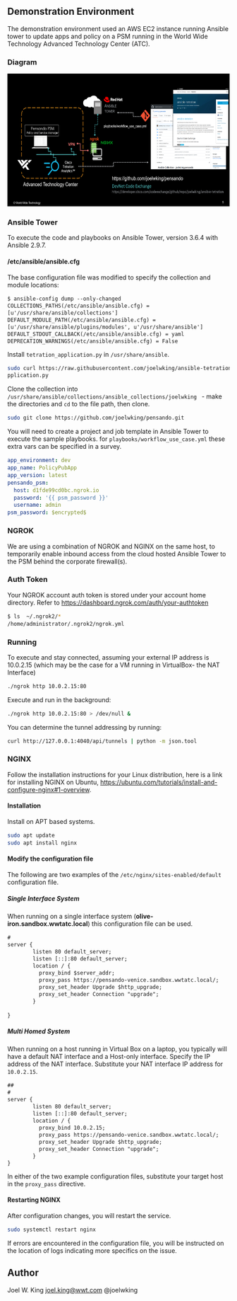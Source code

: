 ## Demonstration Environment
The demonstration environment used an AWS EC2 instance running Ansible tower to update apps and policy on a PSM running in the World Wide Technology Advanced Technology Center (ATC). 

### Diagram
<img src="demo_topology_Ansible_Tower_laptop.png" alt="topology" width="600" height="300"/>

### Ansible Tower
To execute the code and playbooks on Ansible Tower, version 3.6.4 with Ansible 2.9.7. 

#### /etc/ansible/ansible.cfg
The base configuration file was modified to specify the collection and module locations:
```
$ ansible-config dump --only-changed
COLLECTIONS_PATHS(/etc/ansible/ansible.cfg) = [u'/usr/share/ansible/collections']
DEFAULT_MODULE_PATH(/etc/ansible/ansible.cfg) = [u'/usr/share/ansible/plugins/modules', u'/usr/share/ansible']
DEFAULT_STDOUT_CALLBACK(/etc/ansible/ansible.cfg) = yaml
DEPRECATION_WARNINGS(/etc/ansible/ansible.cfg) = False

```
Install `tetration_application.py` in `/usr/share/ansible`. 
```bash
sudo curl https://raw.githubusercontent.com/joelwking/ansible-tetration/master/library/tetration_application.py -o tetration_a
pplication.py
```
Clone the collection into `/usr/share/ansible/collections/ansible_collections/joelwking
` - make the directories and `cd` to the file path, then clone.

```bash
sudo git clone https://github.com/joelwking/pensando.git
```
You will need to create a project and job template in Ansible Tower to execute the sample playbooks. for `playbooks/workflow_use_case.yml` these extra vars can be specified in a survey.

```yaml
app_environment: dev
app_name: PolicyPubApp
app_version: latest
pensando_psm:
  host: d1fde99cd0bc.ngrok.io
  password: '{{ psm_password }}'
  username: admin
psm_password: $encrypted$
```

### NGROK
We are using a combination of NGROK and NGINX on the same host, to temporarily enable inbound access from the cloud hosted Ansible Tower to the PSM behind the corporate firewall(s).

### Auth Token
Your NGROK account auth token is stored under your account home directory. Refer to https://dashboard.ngrok.com/auth/your-authtoken 

```bash
$ ls  ~/.ngrok2/*
/home/administrator/.ngrok2/ngrok.yml
```

### Running
To execute and stay connected, assuming your external IP address is 10.0.2.15 (which may be the case for a VM running in VirtualBox- the NAT Interface)

```bash
./ngrok http 10.0.2.15:80
```
Execute and run in the background:
```bash
./ngrok http 10.0.2.15:80 > /dev/null &
```
You can determine the tunnel addressing by running:
```bash
curl http://127.0.0.1:4040/api/tunnels | python -m json.tool
```

### NGINX
Follow the installation instructions for your Linux distribution, here is a link for installing NGINX on Ubuntu, https://ubuntu.com/tutorials/install-and-configure-nginx#1-overview.

#### Installation
Install on APT based systems.

```bash
sudo apt update
sudo apt install nginx
```

#### Modify the configuration file
The following are two examples of the `/etc/nginx/sites-enabled/default` configuration file. 

##### Single Interface System
When running on a single interface system (**olive-iron.sandbox.wwtatc.local**) this configuration file can be used.

```
#
server {
        listen 80 default_server;
        listen [::]:80 default_server;
        location / {
          proxy_bind $server_addr;
          proxy_pass https://pensando-venice.sandbox.wwtatc.local/;
          proxy_set_header Upgrade $http_upgrade;
          proxy_set_header Connection "upgrade";
        }

}
```
##### Multi Homed System
When running on a host running in Virtual Box on a laptop, you typically will have a default NAT interface and a Host-only interface. Specify the IP address of the NAT interface. Substitute your NAT interface IP address for `10.0.2.15`.
```
##
#
server {
        listen 80 default_server;
        listen [::]:80 default_server;
        location / {
          proxy_bind 10.0.2.15;
          proxy_pass https://pensando-venice.sandbox.wwtatc.local/;
          proxy_set_header Upgrade $http_upgrade;
          proxy_set_header Connection "upgrade";
        }
}
```

In either of the two example configuration files, substitute your target host in the `proxy_pass` directive.

#### Restarting NGINX
After configuration changes, you will restart the service.
```bash
sudo systemctl restart nginx
```
If errors are encountered in the configuration file, you will be instructed on the location of logs indicating more specifics on the issue.

## Author
Joel W. King joel.king@wwt.com @joelwking
